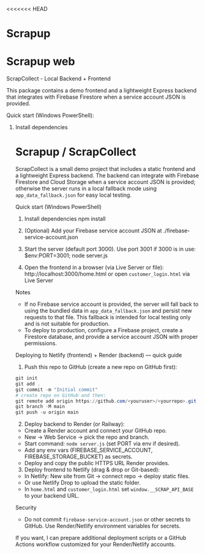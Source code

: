 <<<<<<< HEAD
# Scrapup
Scrapup web 
=======
ScrapCollect - Local Backend + Frontend

This package contains a demo frontend and a lightweight Express backend that
integrates with Firebase Firestore when a service account JSON is provided.

Quick start (Windows PowerShell):

1. Install dependencies
   # Scrapup / ScrapCollect

   ScrapCollect is a small demo project that includes a static frontend and a
   lightweight Express backend. The backend can integrate with Firebase Firestore
   and Cloud Storage when a service account JSON is provided; otherwise the
   server runs in a local fallback mode using `app_data_fallback.json` for easy
   local testing.

   Quick start (Windows PowerShell)

   1. Install dependencies
      npm install

   2. (Optional) Add your Firebase service account JSON at
      ./firebase-service-account.json

   3. Start the server (default port 3000). Use port 3001 if 3000 is in use:
      $env:PORT=3001; node server.js

   4. Open the frontend in a browser (via Live Server or file):
   http://localhost:3000/home.html or open `customer_login.html` via Live Server

   Notes
   - If no Firebase service account is provided, the server will fall back to using
     the bundled data in `app_data_fallback.json` and persist new requests to that
     file. This fallback is intended for local testing only and is not suitable
     for production.
   - To deploy to production, configure a Firebase project, create a Firestore
     database, and provide a service account JSON with proper permissions.

   Deploying to Netlify (frontend) + Render (backend) — quick guide

   1) Push this repo to GitHub (create a new repo on GitHub first):

   ```powershell
   git init
   git add .
   git commit -m "Initial commit"
   # create repo on GitHub and then:
   git remote add origin https://github.com/<youruser>/<yourrepo>.git
   git branch -M main
   git push -u origin main
   ```

   2) Deploy backend to Render (or Railway):
    - Create a Render account and connect your GitHub repo.
    - New → Web Service → pick the repo and branch.
    - Start command: `node server.js` (set PORT via env if desired).
    - Add any env vars (FIREBASE_SERVICE_ACCOUNT, FIREBASE_STORAGE_BUCKET) as secrets.
    - Deploy and copy the public HTTPS URL Render provides.

   3) Deploy frontend to Netlify (drag & drop or Git-based):
    - In Netlify: New site from Git → connect repo → deploy static files.
    - Or use Netlify Drop to upload the static folder.
   - In `home.html` and `customer_login.html` set `window.__SCRAP_API_BASE` to your backend URL.

   Security
   - Do not commit `firebase-service-account.json` or other secrets to GitHub. Use
     Render/Netlify environment variables for secrets.

   If you want, I can prepare additional deployment scripts or a GitHub Actions
   workflow customized for your Render/Netlify accounts.

